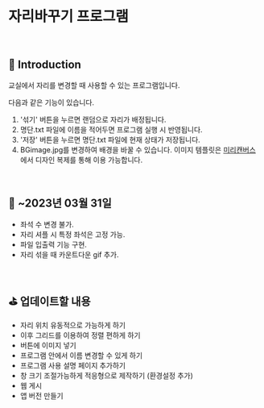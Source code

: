 # 자리바꾸기 프로그램
<br>


## 📌 Introduction
교실에서 자리를 변경할 때 사용할 수 있는 프로그램입니다.

다음과 같은 기능이 있습니다.
1. '섞기' 버튼을 누르면 랜덤으로 자리가 배정됩니다.
2. 명단.txt 파일에 이름을 적어두면 프로그램 실행 시 반영됩니다.
3. '저장' 버튼을 누르면 명단.txt 파일에 현재 상태가 저장됩니다.
4. BGimage.jpg를 변경하여 배경을 바꿀 수 있습니다. 이미지 템플릿은 [미리캔버스](https://www.miricanvas.com/v/14lv5s5)에서 디자인 복제를 통해 이용 가능합니다.
<br>

## 📝 ~2023년 03월 31일
- 좌석 수 변경 불가.
- 자리 셔플 시 특정 좌석은 고정 가능.
- 파일 입출력 기능 구현.
- 자리 섞을 때 카운트다운 gif 추가.


<br>

## ⛳️ 업데이트할 내용
- 자리 위치 유동적으로 가능하게 하기
- 이후 그리드를 이용하여 정렬 편하게 하기
- 버튼에 이미지 넣기
- 프로그램 안에서 이름 변경할 수 있게 하기
- 프로그램 사용 설명 페이지 추가하기
- 창 크기 조절가능하게 적응형으로 제작하기 (환경설정 추가)
- 웹 게시
- 앱 버전 만들기

<br>
